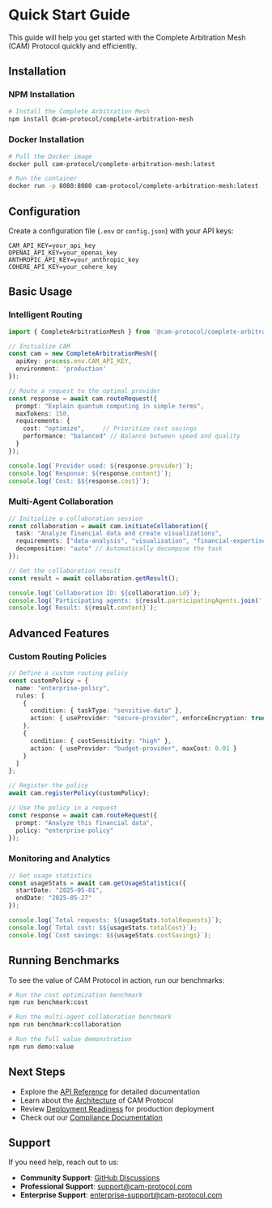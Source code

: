 # Quick Start Guide

This guide will help you get started with the Complete Arbitration Mesh (CAM) Protocol quickly and efficiently.

## Installation

### NPM Installation

```bash
# Install the Complete Arbitration Mesh
npm install @cam-protocol/complete-arbitration-mesh
```

### Docker Installation

```bash
# Pull the Docker image
docker pull cam-protocol/complete-arbitration-mesh:latest

# Run the container
docker run -p 8080:8080 cam-protocol/complete-arbitration-mesh:latest
```

## Configuration

Create a configuration file (`.env` or `config.json`) with your API keys:

```
CAM_API_KEY=your_api_key
OPENAI_API_KEY=your_openai_key
ANTHROPIC_API_KEY=your_anthropic_key
COHERE_API_KEY=your_cohere_key
```

## Basic Usage

### Intelligent Routing

```typescript
import { CompleteArbitrationMesh } from '@cam-protocol/complete-arbitration-mesh';

// Initialize CAM
const cam = new CompleteArbitrationMesh({
  apiKey: process.env.CAM_API_KEY,
  environment: 'production'
});

// Route a request to the optimal provider
const response = await cam.routeRequest({
  prompt: "Explain quantum computing in simple terms",
  maxTokens: 150,
  requirements: {
    cost: "optimize",     // Prioritize cost savings
    performance: "balanced" // Balance between speed and quality
  }
});

console.log(`Provider used: ${response.provider}`);
console.log(`Response: ${response.content}`);
console.log(`Cost: $${response.cost}`);
```

### Multi-Agent Collaboration

```typescript
// Initialize a collaboration session
const collaboration = await cam.initiateCollaboration({
  task: "Analyze financial data and create visualizations",
  requirements: ["data-analysis", "visualization", "financial-expertise"],
  decomposition: "auto" // Automatically decompose the task
});

// Get the collaboration result
const result = await collaboration.getResult();

console.log(`Collaboration ID: ${collaboration.id}`);
console.log(`Participating agents: ${result.participatingAgents.join(', ')}`);
console.log(`Result: ${result.content}`);
```

## Advanced Features

### Custom Routing Policies

```typescript
// Define a custom routing policy
const customPolicy = {
  name: "enterprise-policy",
  rules: [
    {
      condition: { taskType: "sensitive-data" },
      action: { useProvider: "secure-provider", enforceEncryption: true }
    },
    {
      condition: { costSensitivity: "high" },
      action: { useProvider: "budget-provider", maxCost: 0.01 }
    }
  ]
};

// Register the policy
await cam.registerPolicy(customPolicy);

// Use the policy in a request
const response = await cam.routeRequest({
  prompt: "Analyze this financial data",
  policy: "enterprise-policy"
});
```

### Monitoring and Analytics

```typescript
// Get usage statistics
const usageStats = await cam.getUsageStatistics({
  startDate: "2025-05-01",
  endDate: "2025-05-27"
});

console.log(`Total requests: ${usageStats.totalRequests}`);
console.log(`Total cost: $${usageStats.totalCost}`);
console.log(`Cost savings: $${usageStats.costSavings}`);
```

## Running Benchmarks

To see the value of CAM Protocol in action, run our benchmarks:

```bash
# Run the cost optimization benchmark
npm run benchmark:cost

# Run the multi-agent collaboration benchmark
npm run benchmark:collaboration

# Run the full value demonstration
npm run demo:value
```

## Next Steps

- Explore the [API Reference](../api/README.md) for detailed documentation
- Learn about the [Architecture](../architecture/README.md) of CAM Protocol
- Review [Deployment Readiness](../DEPLOYMENT_READINESS.md) for production deployment
- Check out our [Compliance Documentation](../legal/COMPLIANCE_CHECKLIST.md)

## Support

If you need help, reach out to us:

- **Community Support**: [GitHub Discussions](https://github.com/cam-protocol/complete-arbitration-mesh/discussions)
- **Professional Support**: support@cam-protocol.com
- **Enterprise Support**: enterprise-support@cam-protocol.com

